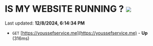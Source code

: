 # IS MY WEBSITE RUNNING ? [![](https://img.shields.io/static/v1?label=Sponsor&message=%E2%9D%A4&logo=GitHub&color=%23fe8e86)](https://github.com/sponsors/Youssef-Lehmam)

Last updated: **12/8/2024, 6:14:34 PM**

- `GET` [https://youssefservice.me](https://youssefservice.me) - **Up** (316ms)
